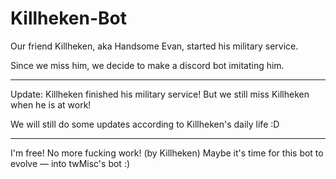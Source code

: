 # Killheken-Bot

Our friend Killheken, aka Handsome Evan, started his military service. 

Since we miss him, we decide to make a discord bot imitating him. 

-------

Update: Killheken finished his military service! But we still miss Killheken when he is at work! 

We will still do some updates according to Killheken's daily life :D

-------

I'm free! No more fucking work! (by Killheken)
Maybe it's time for this bot to evolve — into twMisc's bot :)
